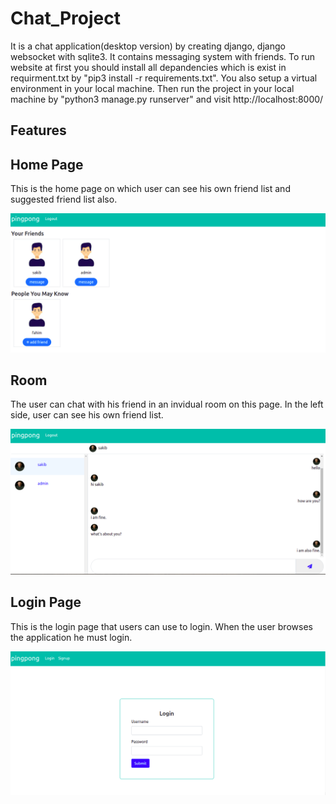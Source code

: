
# Chat_Project

It is a chat application(desktop version) by creating
django, django websocket with sqlite3. It contains 
messaging system with friends. To run website
at first you should install all depandencies which is exist
in requirment.txt by "pip3 install -r requirements.txt".
You also setup a virtual environment in your local machine.
Then run the project in your local machine by "python3 manage.py
runserver" and visit http://localhost:8000/




## Features





## Home Page

This is the home page on which user can see his own friend list
and suggested  friend list also.

![App Screenshot](https://github.com/AKASH-2019/Chat_Project/blob/master/chat_project_snapshots/home.png)


## Room

The user can chat with his friend in an invidual room on this page. 
In the left side, user can see his own friend list.


![App Screenshot](https://github.com/AKASH-2019/Chat_Project/blob/master/chat_project_snapshots/room.png)


## Login Page

This is the login page that users can use to login.
When the user browses the application he must login.

![App Screenshot](https://github.com/AKASH-2019/Chat_Project/blob/master/chat_project_snapshots/login.png)


